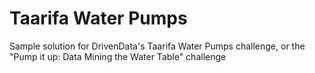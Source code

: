 # Taarifa Water Pumps

Sample solution for DrivenData's Taarifa Water Pumps challenge, or the "Pump it up: Data Mining the Water Table" challenge
